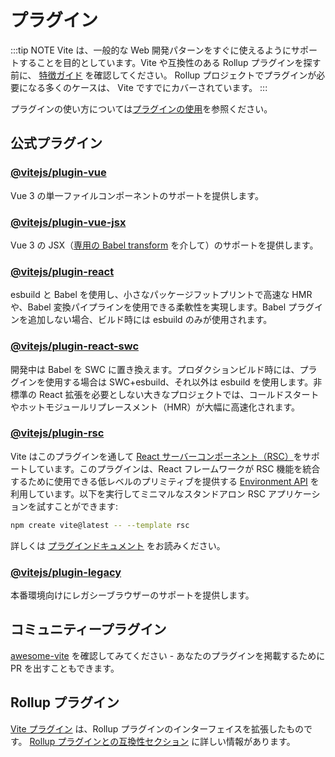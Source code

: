# プラグイン

:::tip NOTE
Vite は、一般的な Web 開発パターンをすぐに使えるようにサポートすることを目的としています。Vite や互換性のある Rollup プラグインを探す前に、 [特徴ガイド](../guide/features.md) を確認してください。 Rollup プロジェクトでプラグインが必要になる多くのケースは、 Vite ですでにカバーされています。
:::

プラグインの使い方については[プラグインの使用](../guide/using-plugins)を参照ください。

## 公式プラグイン

### [@vitejs/plugin-vue](https://github.com/vitejs/vite-plugin-vue/tree/main/packages/plugin-vue)

Vue 3 の単一ファイルコンポーネントのサポートを提供します。

### [@vitejs/plugin-vue-jsx](https://github.com/vitejs/vite-plugin-vue/tree/main/packages/plugin-vue-jsx)

Vue 3 の JSX（[専用の Babel transform](https://github.com/vuejs/babel-plugin-jsx) を介して）のサポートを提供します。

### [@vitejs/plugin-react](https://github.com/vitejs/vite-plugin-react/tree/main/packages/plugin-react)

esbuild と Babel を使用し、小さなパッケージフットプリントで高速な HMR や、Babel 変換パイプラインを使用できる柔軟性を実現します。Babel プラグインを追加しない場合、ビルド時には esbuild のみが使用されます。

### [@vitejs/plugin-react-swc](https://github.com/vitejs/vite-plugin-react/tree/main/packages/plugin-react-swc)

開発中は Babel を SWC に置き換えます。プロダクションビルド時には、プラグインを使用する場合は SWC+esbuild、それ以外は esbuild を使用します。非標準の React 拡張を必要としない大きなプロジェクトでは、コールドスタートやホットモジュールリプレースメント（HMR）が大幅に高速化されます。

### [@vitejs/plugin-rsc](https://github.com/vitejs/vite-plugin-react/tree/main/packages/plugin-rsc)

Vite はこのプラグインを通して [React サーバーコンポーネント（RSC）](https://react.dev/reference/rsc/server-components)をサポートしています。このプラグインは、React フレームワークが RSC 機能を統合するために使用できる低レベルのプリミティブを提供する [Environment API](/guide/api-environment) を利用しています。以下を実行してミニマルなスタンドアロン RSC アプリケーションを試すことができます:

```bash
npm create vite@latest -- --template rsc
```

詳しくは [プラグインドキュメント](https://github.com/vitejs/vite-plugin-react/tree/main/packages/plugin-rsc) をお読みください。

### [@vitejs/plugin-legacy](https://github.com/vitejs/vite/tree/main/packages/plugin-legacy)

本番環境向けにレガシーブラウザーのサポートを提供します。

## コミュニティープラグイン

[awesome-vite](https://github.com/vitejs/awesome-vite#plugins) を確認してみてください - あなたのプラグインを掲載するために PR を出すこともできます。

## Rollup プラグイン

[Vite プラグイン](../guide/api-plugin) は、Rollup プラグインのインターフェイスを拡張したものです。 [Rollup プラグインとの互換性セクション](../guide/api-plugin#rollup-plugin-compatibility) に詳しい情報があります。
